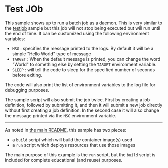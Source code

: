 # Test JOb

This sample shows up to run a batch job as a daemon. This is very similar to the
[testjob](../testjob) sample but this job will not stop being executed but will run until the end of time. It can be customized using the following environment variables:
  - `MSG` : specifies the message printed to the logs. By default it will be
    a simple "Hello World" type of message
  - `TARGET` : When the default message is printed, you can change the word
    "World" to something else by setting the `TARGET` environment variable.
  - `SLEEP` : will tell the code to sleep for the specified number of seconds
    before exiting.

The code will also print the list of environment variables to the log file
for debugging purposes.

The sample script will also submit the job twice. First by creating a
job definition, followed by submitting it, and then it will submit a new
job directly without first creating a job definition. In the second case
it will also change the message printed via the `MSG` environment variable.

- - -

As noted in [the main README](../README.md), this sample has two pieces:

- a `build` script which will build the container image(s) used
- a `run` script which deploys resources that use those images

The main purpose of this example is the `run` script, but the `build`
script is included for complete educational (and reuse) purposes. 
